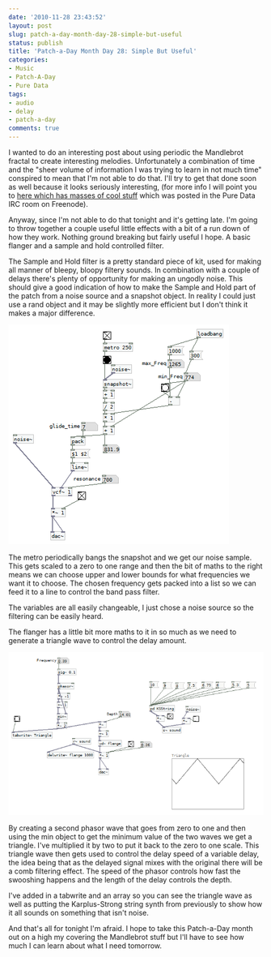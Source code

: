 ```yaml
---
date: '2010-11-28 23:43:52'
layout: post
slug: patch-a-day-month-day-28-simple-but-useful
status: publish
title: 'Patch-a-Day Month Day 28: Simple But Useful'
categories:
- Music
- Patch-A-Day
- Pure Data
tags:
- audio
- delay
- patch-a-day
comments: true
---
```


I wanted to do an interesting post about using periodic  the Mandlebrot fractal to create interesting melodies. Unfortunately a combination of time and the "sheer volume of information I was trying to learn in not much time" conspired to mean that I'm not able to do that. I'll try to get that done soon as well because it looks seriously interesting, (for more info I will point you to [here which has masses of cool stuff](http://claudiusmaximus.goto10.org/cm/) which was posted in the Pure Data IRC room on Freenode).

Anyway, since I'm not able to do that tonight and it's getting late. I'm going to throw together a couple useful little effects with a bit of a run down of how they work. Nothing ground breaking but fairly useful I hope. A basic flanger and a sample and hold controlled filter.

The Sample and Hold filter is a pretty standard piece of kit, used for making all manner of bleepy, bloopy filtery sounds. In combination with a couple of delays there's plenty of opportunity for making an ungodly noise. This should give a good indication of how to make the Sample and Hold part of the patch from a noise source and a snapshot object. In reality I could just use a rand object and it may be slightly more efficient but I don't think it makes a major difference.

![Sample and Hold Controlled Filter](/a/2010-11-28-patch-a-day-month-day-28-simple-but-useful/28-SandHFilter.png)

The metro periodically bangs the snapshot and we get our noise sample. This gets scaled to a zero to one range and then the bit of maths to the right means we can choose upper and lower bounds for what frequencies we want it to choose. The chosen frequency gets packed into a list so we can feed it to a line to control the band pass filter.

The variables are all easily changeable, I just chose a noise source so the filtering can be easily heard.

The flanger has a little bit more maths to it in so much as we need to generate a triangle wave to control the delay amount.

![A Flanger Effect](/a/2010-11-28-patch-a-day-month-day-28-simple-but-useful/28-Flanger.png)

By creating a second phasor wave that goes from zero to one and then using the min object to get the minimum value of the two waves we get a triangle. I've multiplied it by two to put it back to the zero to one scale. This triangle wave then gets used to control the delay speed of a variable delay, the idea being that as the delayed signal mixes with the original there will be a comb filtering effect. The speed of the phasor controls how fast the swooshing happens and the length of the delay controls the depth.

I've added in a tabwrite and an array so you can see the triangle wave as well as putting the Karplus-Strong string synth from previously to show how it all sounds on something that isn't noise.

And that's all for tonight I'm afraid. I hope to take this Patch-a-Day month out on a high my covering the Mandlebrot stuff but I'll have to see how much I can learn about what I need tomorrow.
